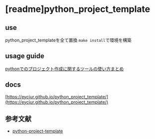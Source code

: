 # [readme]python_project_template

## use
python_project_templateを全て置換
`make install`で環境を構築

## usage guide
 [pythonでのプロジェクト作成に関するツールの使い方まとめ](https://qiita.com/eycjur/items/38459af60ea6f989a068#%E5%AE%9F%E8%A1%8C-4)

## docs
[https://eycjur.github.io/python_project_template/](https://eycjur.github.io/python_project_template/)

## 参考文献
- [python-project-template](https://github.com/rochacbruno/python-project-template)
